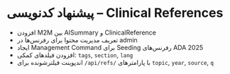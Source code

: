 # پیشنهاد کدنویسی – Clinical References
- افزودن M2M بین AISummary و ClinicalReference
- تعریف مدیریت محتوا برای رفرنس‌ها در admin
- ایجاد Management Command برای Seeding رفرنس‌های ADA 2025
- افزودن فیلدهای کمکی: `tags`, `section`, `lang`
- اندپوینت فیلترشونده برای `/api/refs/` با پارامترهای `topic`, `year`, `source`, `q`
